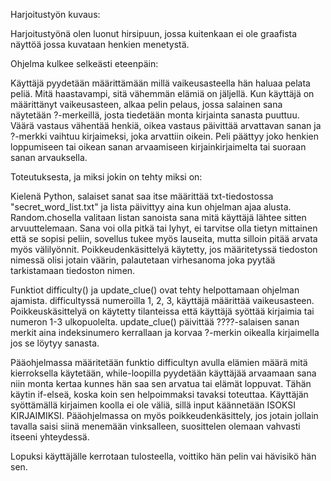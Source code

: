 Harjoitustyön kuvaus:

Harjoitustyönä olen luonut hirsipuun, jossa kuitenkaan ei ole graafista näyttöä jossa kuvataan henkien menetystä. 

Ohjelma kulkee selkeästi eteenpäin: 

Käyttäjä pyydetään määrittämään millä vaikeusasteella hän haluaa pelata peliä. Mitä haastavampi, sitä vähemmän elämiä on jäljellä.
Kun käyttäjä on määrittänyt vaikeusasteen, alkaa pelin pelaus, jossa salainen sana näytetään ?-merkeillä, josta tiedetään monta kirjainta sanasta puuttuu.
Väärä vastaus vähentää henkiä, oikea vastaus päivittää arvattavan sanan ja ?-merkki vaihtuu kirjaimeksi, joka arvattiin oikein. 
Peli päättyy joko henkien loppumiseen tai oikean sanan arvaamiseen kirjainkirjaimelta tai suoraan sanan arvauksella. 

Toteutuksesta, ja miksi jokin on tehty miksi on: 

Kielenä Python, salaiset sanat saa itse määrittää txt-tiedostossa "secret_word_list.txt" ja lista päivittyy aina kun ohjelman ajaa alusta. 
Random.chosella valitaan listan sanoista sana mitä käyttäjä lähtee sitten arvuuttelemaan. Sana voi olla pitkä tai lyhyt, ei tarvitse olla tietyn mittainen että se sopisi peliin, sovellus tukee myös lauseita, mutta silloin pitää arvata myös välilyönnit. Poikkeudenkäsittelyä käytetty, jos määritetyssä tiedoston nimessä olisi jotain väärin, palautetaan virhesanoma joka pyytää tarkistamaan tiedoston nimen. 

Funktiot difficulty() ja update_clue() ovat tehty helpottamaan ohjelman ajamista. difficultyssä numeroilla 1, 2, 3, käyttäjä määrittää vaikeusasteen. Poikkeuskäsittelyä on käytetty tilanteissa että käyttäjä syöttää kirjaimia tai numeron 1-3 ulkopuolelta. 
update_clue() päivittää ????-salaisen sanan merkit aina indeksinumero kerrallaan ja korvaa ?-merkin oikealla kirjaimella jos se löytyy sanasta. 

Pääohjelmassa määritetään funktio difficultyn avulla elämien määrä mitä kierroksella käytetään, while-loopilla pyydetään käyttäjää arvaamaan sana niin monta kertaa kunnes hän saa sen arvatua tai elämät loppuvat. Tähän käytin if-elseä, koska koin sen helpoimmaksi tavaksi toteuttaa. Käyttäjän syöttämällä kirjaimen koolla ei ole väliä, sillä input käännetään ISOKSI KIRJAIMIKSI.
Pääohjelmassa on myös poikkeudenkäsittely, jos jotain jollain tavalla saisi siinä menemään vinksalleen, suosittelen olemaan vahvasti itseeni yhteydessä. 

Lopuksi käyttäjälle kerrotaan tulosteella, voittiko hän pelin vai hävisikö hän sen. 
